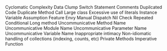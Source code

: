 Cyclomatic Complexity
Data Clump
Switch Statement
Comments
Dupilcated Code
Duplicate Method Call
Large class
Excessive use of literals
Instance Variable Assumption
Feature Envy
Manual Dispatch
Nil Check
Repeated Conditional
Long method
Uncommunicative Method Name
Uncommunicative Module Name
Uncommunicative Parameter Name
Uncommunicative Variable Name
Inappropriate intimacy
Non-idiomatic handling of collections (indexing, counts, etc)
Private Methods
Imperative Function
